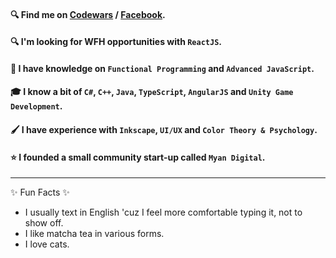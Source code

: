 #### 🔍 Find me on [Codewars](https://www.codewars.com/users/Takao21) / [Facebook](https://www.facebook.com/joichiro.takao/).
#### 🔍 I'm looking for WFH opportunities with `ReactJS`.
#### 📖 I have knowledge on `Functional Programming` and `Advanced JavaScript`.
#### 🎓 I know a bit of `C#`, `C++`, `Java`, `TypeScript`, `AngularJS` and `Unity Game Development`.
#### 🖌️ I have experience with `Inkscape`, `UI/UX` and `Color Theory & Psychology`.
#### ⭐ I founded a small community start-up called `Myan Digital`.

---

✨ Fun Facts ✨
- I usually text in English 'cuz I feel more comfortable typing it, not to show off.
- I like matcha tea in various forms.
- I love cats.
